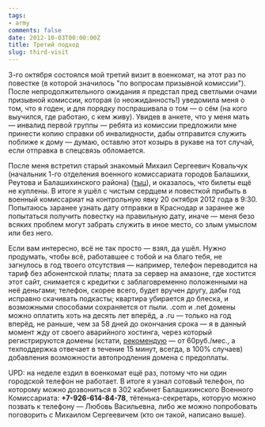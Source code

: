 ```yaml
---
tags:
- army
comments: false
date: 2012-10-03T00:00:00Z
title: Третий подход
slug: third-visit
---
```


3-го октября состоялся мой третий визит в военкомат, на этот раз по повестке (в которой значилось "по вопросам призывной комиссии"). После непродолжительного ожидания я предстал пред светлыми очами призывной комиссии, которая (о неожиданность!) уведомила меня о том, что я годен, и для порядку поспрашивала о том — о сём (на кого выучился, где работаю, с кем живу). Увидев в анкете, что у меня мать — инвалид первой группы — ребята из комиссии предложили мне принести копию справки об инвалидности, дабы отправится служить поближе к дому — думаю, оставлю этот козырь в рукаве на тот случай, если отправка в спецсвязь обломается.

<!--more-->

После меня встретил старый знакомый Михаил Сергеевич Ковальчук (начальник 1-го отделения военного комиссариата городов Балашихи, Реутова и Балашихинского района) ([тыц](http://www.alppp.ru/law/zakonodatelstvo-ob-oborone/44/rasporjazhenie-gubernatora-mo-ot-28-09-2009--581-rg.html)), и оказалось, что билеты ещё не куплены. В итоге я ушёл с чистым сердцем и повесткой прибыть в военный комиссариат на контрольную явку 20 октября 2012 года в 9:30. Попытаюсь заранее узнать дату отправки в Краснодар и заранее же попытаться получить повестку на правильную дату, иначе — меня безо всяких проблем могут забрать служить в иное место, со злым умыслом или без него.

Если вам интересно, всё не так просто — взял, да ушёл. Нужно продумать, чтобы всё, работавшее с тобой и на благо тебя, не загнулось в год твоего отсутствия — например, телефон переводится на тариф без абонентской платы; плата за сервер на амазоне, где хостится этот сайт, снимается с кредитки с заблаговременно положенными на неё деньгами; телефон, скорее всего, будет вручен другу, дабы год исправно скачивать подкасты; квартира убирается до блеска, и возможными способами сохраняется от пыли. .com и .net домены можно оплатить хоть на десять лет вперёд, а .ru — только на год вперёд, не раньше, чем за 58 дней до окончания срока — я в данный момент жду от своего аварийного хостинга, через который регистрируются домены (кстати, [рекомендую](https://order.best-hoster.ru/host.php?uid=6084) — от 60руб./мес., а техподдержка отвечает в течение 15 минут, всегда, в 100% случаев) добавления возможности автопродления домена с предоплаты.

UPD: на неделе ездил в военкомат ещё раз, потому что ни один городской телефон не работает. В итоге я узнал сотовый телефон, по которому можно дозвониться в 302 кабинет Балашихинского Военного Комиссариата: **+7-926-614-84-78**, тётенька-секретарь, которую можно позвать к телефону — Любовь Васильевна, либо же можно попробовать поговорить с Михаилом Сергеевичем (кто он такой, написано выше).
